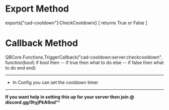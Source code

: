# Export Method

exports["cad-cooldown"]:CheckCooldown()        [ returns True or False ]

# Callback Method

QBCore.Functions.TriggerCallback("cad-cooldown:server:checkcooldown", function(bool)
if bool then
-- if true then what to do
else
-- if false then what to do
end
end)

---

* In Config you can set the cooldown timer

---


**If you want help in setting this up for your server then join @ discord.gg/9tyjPkA6nd****
